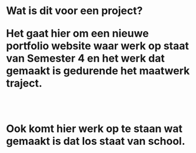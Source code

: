 <h1>Wat is dit voor een project?</h>
<p>Het gaat hier om een nieuwe portfolio website waar werk op staat van Semester 4 en het werk dat gemaakt is gedurende het maatwerk traject. </p><br>
<p>Ook komt hier werk op te staan wat gemaakt is dat los staat van school.</p>
